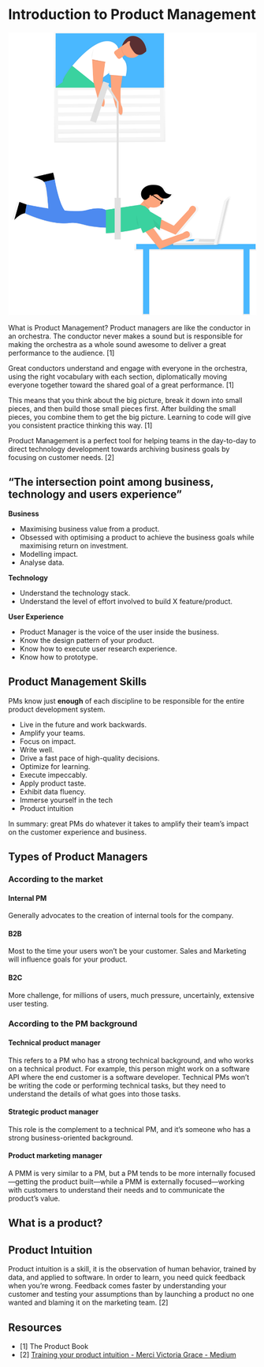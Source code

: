 # Introduction to Product Management

<div class="img-post">

  ![](images/undraw_mission_impossible_bwa2.svg)

</div>

What is Product Management?
Product managers are like the conductor in an orchestra. The conductor never makes a sound but is responsible for making the orchestra as a whole sound awesome to deliver a great performance to the audience. [1]

Great conductors understand and engage with everyone in the orchestra, using the right vocabulary with each section, diplomatically moving everyone together toward the shared goal of a great performance. [1]

This means that you think about the big picture, break it down into small pieces, and then build those small pieces first. After building the small pieces, you combine them to get the big picture. Learning to code will give you consistent practice thinking this way. [1]

Product Management is a perfect tool for helping teams in the day-to-day to direct technology development towards archiving business goals by focusing on customer needs. [2]

## “The intersection point among business, technology and users experience”
**Business**
  - Maximising business value from a product.
  - Obsessed with optimising a product to achieve the business goals while maximising return on investment.
  - Modelling impact.
  - Analyse data.

**Technology**
  - Understand the technology stack.
  - Understand the level of effort involved to build X feature/product.

**User Experience**
  - Product Manager is the voice of the user inside the business.
  - Know the design pattern of your product.
  - Know how to execute user research experience.
  - Know how to prototype.
  
## Product Management Skills
PMs know just **enough** of each discipline to be responsible for the entire product development system.

  - Live in the future and work backwards.
  - Amplify your teams.
  - Focus on impact.
  - Write well.
  - Drive a fast pace of high-quality decisions.
  - Optimize for learning.
  - Execute impeccably.
  - Apply product taste.
  - Exhibit data fluency.
  - Immerse yourself in the tech
  - Product intuition

In summary: great PMs do whatever it takes to amplify their team’s impact on the customer experience and business.

## Types of Product Managers
### According to the market
#### Internal PM
Generally advocates to the creation of internal tools for the company.
#### B2B
Most to the time your users won’t be your customer. Sales and Marketing will influence goals for your product.
#### B2C
More challenge, for millions of users, much pressure, uncertainly, extensive user testing.

### According to the PM background
#### Technical product manager
This refers to a PM who has a strong technical background, and who works on a technical product. For example, this person might work on a software API where the end customer is a software developer. Technical PMs won’t be writing the code or performing technical tasks, but they need to understand the details of what goes into those tasks.
    
#### Strategic product manager
This role is the complement to a technical PM, and it’s someone who has a strong business-oriented background.

#### Product marketing manager
A PMM is very similar to a PM, but a PM tends to be more internally focused—getting the product built—while a PMM is externally focused—working with customers to understand their needs and to communicate the product’s value.

## What is a product?
## Product Intuition
Product intuition is a skill, it is the observation of human behavior, trained by data, and applied to software.
In order to learn, you need quick feedback when you’re wrong. Feedback comes faster by understanding your customer and testing your assumptions than by launching a product no one wanted and blaming it on the marketing team.  [2]


## Resources
- [1] The Product Book
- [2] [Training your product intuition - Merci Victoria Grace - Medium](https://medium.com/@merci/training-your-product-intuition-276a7f8965b6)